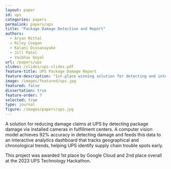 ```yaml
---
layout: paper
id: ups
categories: papers
permalink: papers/ups
title: "Package Damage Detection and Report"
authors:
  - Aryan Mittal
  - Riley Coogan
  - Kalani Dissanayake
  - Jill Patel
  - Vaibhav Goyal
url: /papers/ups
slides: /slides/ups-slides.pdf
feature-title: UPS Package Damage Report
feature-description: "1st-place winning solution for detecting and intelligently reporting on damaged packages in UPS fulfillment centers."
image: /images/featured/ups.jpg
featured: false
dissertation: true
feature-order: 7
selected: true
type: journal
figure: /images/papers/ups.jpg
---
```


A solution for reducing damage claims at UPS by detecting package damage via installed cameras in fulfillment centers. A computer vision model achieves 92% accuracy in detecting damage and feeds this data to an interactive analytics dashboard that tracks geographical and chronological trends, helping UPS identify supply chain trouble spots early.

This project was awarded 1st place by Google Cloud and 2nd place overall at the 2023 UPS Technology Hackathon.